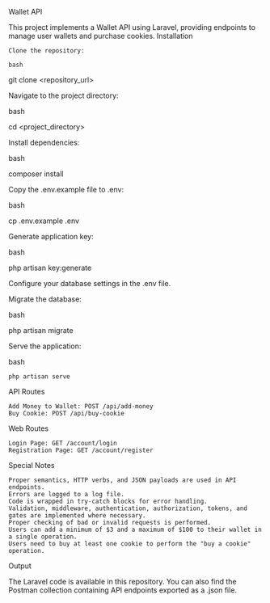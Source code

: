 Wallet API

This project implements a Wallet API using Laravel, providing endpoints to manage user wallets and purchase cookies.
Installation

    Clone the repository:

    bash

git clone <repository_url>

Navigate to the project directory:

bash

cd <project_directory>

Install dependencies:

bash

composer install

Copy the .env.example file to .env:

bash

cp .env.example .env

Generate application key:

bash

php artisan key:generate

Configure your database settings in the .env file.

Migrate the database:

bash

php artisan migrate

Serve the application:

bash

    php artisan serve

API Routes

    Add Money to Wallet: POST /api/add-money
    Buy Cookie: POST /api/buy-cookie

Web Routes

    Login Page: GET /account/login
    Registration Page: GET /account/register

Special Notes

    Proper semantics, HTTP verbs, and JSON payloads are used in API endpoints.
    Errors are logged to a log file.
    Code is wrapped in try-catch blocks for error handling.
    Validation, middleware, authentication, authorization, tokens, and gates are implemented where necessary.
    Proper checking of bad or invalid requests is performed.
    Users can add a minimum of $3 and a maximum of $100 to their wallet in a single operation.
    Users need to buy at least one cookie to perform the "buy a cookie" operation.

Output

The Laravel code is available in this repository. You can also find the Postman collection containing API endpoints exported as a .json file.